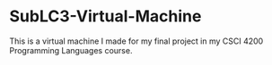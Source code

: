 # SubLC3-Virtual-Machine
This is a virtual machine I made for my final project in my CSCI 4200 Programming Languages course.
